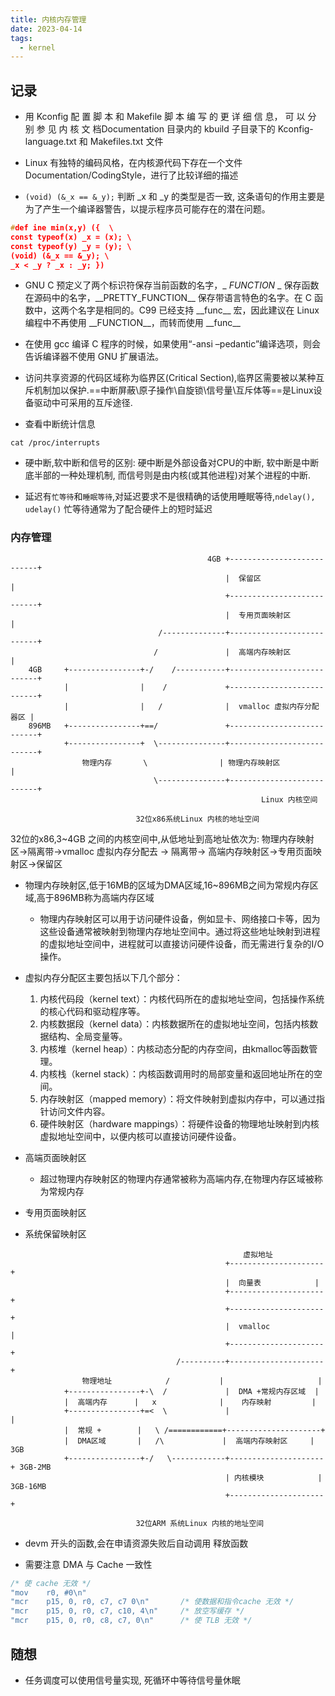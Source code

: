 ```yaml
---
title: 内核内存管理
date: 2023-04-14
tags:
  - kernel
---
```


## 记录

-  用 Kconfig 配 置 脚 本 和 Makefile 脚 本 编 写 的 更 详 细 信 息， 可 以 分 别 参 见 内 核 文 档Documentation 目录内的 kbuild 子目录下的 Kconfig-language.txt 和 Makefiles.txt 文件 

- Linux 有独特的编码风格，在内核源代码下存在一个文件 Documentation/CodingStyle，进行了比较详细的描述

- `(void) (&_x == &_y);` 判断 \_x 和 \_y 的类型是否一致, 这条语句的作用主要是为了产生一个编译器警告，以提示程序员可能存在的潜在问题。
```c
#def ine min(x,y) ({  \
const typeof(x) _x = (x); \
const typeof(y) _y = (y); \
(void) (&_x == &_y); \
_x < _y ? _x : _y; })
```

- GNU C 预定义了两个标识符保存当前函数的名字，\_ _FUNCTION_ \_ 保存函数在源码中的名字，\_\_PRETTY_FUNCTION\_\_ 保存带语言特色的名字。在 C 函数中，这两个名字是相同的。C99 已经支持 \_\_func\_\_ 宏，因此建议在 Linux 编程中不再使用 \_\_FUNCTION\_\_，而转而使用 \_\_func\_\_

- 在使用 gcc 编译 C 程序的时候，如果使用“-ansi –pedantic”编译选项，则会告诉编译器不使用 GNU 扩展语法。

- 访问共享资源的代码区域称为临界区(Critical Section),临界区需要被以某种互斥机制加以保护.==中断屏蔽\原子操作\自旋锁\信号量\互斥体等==是Linux设备驱动中可采用的互斥途径.

- 查看中断统计信息
```shell
cat /proc/interrupts
```

- 硬中断,软中断和信号的区别: 硬中断是外部设备对CPU的中断, 软中断是中断底半部的一种处理机制, 而信号则是由内核(或其他进程)对某个进程的中断. 

- 延迟有`忙等待`和`睡眠等待`,对延迟要求不是很精确的话使用睡眠等待,`ndelay(), udelay()` 忙等待通常为了配合硬件上的短时延迟

### 内存管理

```
											4GB +---------------------------+
												|  保留区	                |
												+---------------------------+
												|  专用页面映射区           |
								 /--------------+---------------------------+
								/    			|  高端内存映射区           |
	4GB		+----------------+-/    /-----------+---------------------------+
			|                |    /             +---------------------------+
			|                |   /              |  vmalloc 虚拟内存分配器区 |
	896MB	+----------------+==/               +---------------------------+
     		+----------------+  \---------------+---------------------------+
				物理内存       \                | 物理内存映射区             |
					            \---------------+---------------------------+
			                                            Linux 内核空间

							32位x86系统Linux 内核的地址空间
```


32位的x86,3~4GB 之间的内核空间中,从低地址到高地址依次为: 物理内存映射区->隔离带->vmalloc 虚拟内存分配去 -> 隔离带-> 高端内存映射区->专用页面映射区->保留区

- 物理内存映射区,低于16MB的区域为DMA区域,16~896MB之间为常规内存区域,高于896MB称为高端内存区域
	- 物理内存映射区可以用于访问硬件设备，例如显卡、网络接口卡等，因为这些设备通常被映射到物理内存地址空间中。通过将这些地址映射到进程的虚拟地址空间中，进程就可以直接访问硬件设备，而无需进行复杂的I/O操作。

- 虚拟内存分配区主要包括以下几个部分：
	1.  内核代码段（kernel text）：内核代码所在的虚拟地址空间，包括操作系统的核心代码和驱动程序等。
	2.  内核数据段（kernel data）：内核数据所在的虚拟地址空间，包括内核数据结构、全局变量等。
	3.  内核堆（kernel heap）：内核动态分配的内存空间，由kmalloc等函数管理。
	4.  内核栈（kernel stack）：内核函数调用时的局部变量和返回地址所在的空间。
	5.  内存映射区（mapped memory）：将文件映射到虚拟内存中，可以通过指针访问文件内容。
	6.  硬件映射区（hardware mappings）：将硬件设备的物理地址映射到内核虚拟地址空间中，以便内核可以直接访问硬件设备。

- 高端页面映射区
	- 超过物理内存映射区的物理内存通常被称为高端内存,在物理内存区域被称为常规内存

- 专用页面映射区

- 系统保留映射区


```
													虚拟地址
												+---------------------+
												|  向量表	          |
												+---------------------+
												+---------------------+
												|  vmalloc            |
												+---------------------+
									 /----------+---------------------+
				物理地址            /           |                     |
			+----------------+-\  /             |  DMA +常规内存区域  |
			|  高端内存      |   x              |    内存映射         |
			+----------------+=<  \             |                     |
	    	|  常规 +        |   \ /============+---------------------+
	    	|  DMA区域       |   /\             |  高端内存映射区     | 3GB
	    	+----------------+-/   \------------+---------------------+ 3GB-2MB
						                        | 内核模块            | 3GB-16MB
												+---------------------+ 
			                                    
							32位ARM 系统Linux 内核的地址空间
```


- devm 开头的函数,会在申请资源失败后自动调用 释放函数

- 需要注意 DMA 与 Cache 一致性
```C
/* 使 cache 无效 */
"mov    r0, #0\n"
"mcr    p15, 0, r0, c7, c7 0\n"       /* 使数据和指令cache 无效 */
"mcr    p15, 0, r0, c7, c10, 4\n"     /* 放空写缓存 */
"mcr    p15, 0, r0, c8, c7, 0\n"      /* 使 TLB 无效 */
```

## 随想

- 任务调度可以使用信号量实现, 死循环中等待信号量休眠
